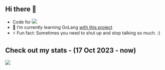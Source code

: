 ## Hi there 👋
- Code for ![](https://wakapi.dev/api/badge/danielmosss/danielmosss/interval:30_days?label=last%2030d)
- 🌱 I’m currently learning GoLang <a href="https://github.com/danielmosss/dashboardTodo">with this project</a>
- ⚡ Fun fact: Sometimes you need to shut up and stop talking so much. :)

## Check out my stats - (17 Oct 2023 - now)
![](https://github-readme-stats.vercel.app/api/wakatime?username=danielmosss&api_domain=wakapi.dev&bg_color=2D3748&title_color=2F855A&icon_color=2F855A&text_color=ffffff&custom_title=Wakapi%20All%20Time%20Stats&layout=compact)

